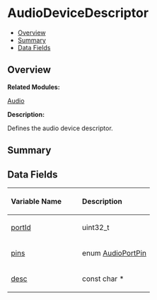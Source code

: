 # AudioDeviceDescriptor<a name="EN-US_TOPIC_0000001054799591"></a>

-   [Overview](#section1264689688165630)
-   [Summary](#section120702975165630)
-   [Data Fields](#pub-attribs)

## **Overview**<a name="section1264689688165630"></a>

**Related Modules:**

[Audio](audio.md)

**Description:**

Defines the audio device descriptor. 

## **Summary**<a name="section120702975165630"></a>

## Data Fields<a name="pub-attribs"></a>

<a name="table394991102165630"></a>
<table><thead align="left"><tr id="row1197200576165630"><th class="cellrowborder" valign="top" width="50%" id="mcps1.1.3.1.1"><p id="p972507546165630"><a name="p972507546165630"></a><a name="p972507546165630"></a>Variable Name</p>
</th>
<th class="cellrowborder" valign="top" width="50%" id="mcps1.1.3.1.2"><p id="p726901109165630"><a name="p726901109165630"></a><a name="p726901109165630"></a>Description</p>
</th>
</tr>
</thead>
<tbody><tr id="row282249726165630"><td class="cellrowborder" valign="top" width="50%" headers="mcps1.1.3.1.1 "><p id="p1385411365165630"><a name="p1385411365165630"></a><a name="p1385411365165630"></a><a href="audio.md#gabc4bdf3c11cada00cfebbd9b1218ab3a">portId</a></p>
</td>
<td class="cellrowborder" valign="top" width="50%" headers="mcps1.1.3.1.2 "><p id="p532632906165630"><a name="p532632906165630"></a><a name="p532632906165630"></a>uint32_t </p>
</td>
</tr>
<tr id="row1154294538165630"><td class="cellrowborder" valign="top" width="50%" headers="mcps1.1.3.1.1 "><p id="p666286185165630"><a name="p666286185165630"></a><a name="p666286185165630"></a><a href="audio.md#gab2e66ca83a7ef39211b53d4afe7b7b73">pins</a></p>
</td>
<td class="cellrowborder" valign="top" width="50%" headers="mcps1.1.3.1.2 "><p id="p1093624651165630"><a name="p1093624651165630"></a><a name="p1093624651165630"></a>enum <a href="audio.md#gaa7114aeeccf3ac4f5f7e1d880bcfa835">AudioPortPin</a> </p>
</td>
</tr>
<tr id="row2126856816165630"><td class="cellrowborder" valign="top" width="50%" headers="mcps1.1.3.1.1 "><p id="p574978774165630"><a name="p574978774165630"></a><a name="p574978774165630"></a><a href="audio.md#ga560700ce0e6f047a617e21b41e0425b9">desc</a></p>
</td>
<td class="cellrowborder" valign="top" width="50%" headers="mcps1.1.3.1.2 "><p id="p1171449961165630"><a name="p1171449961165630"></a><a name="p1171449961165630"></a>const char * </p>
</td>
</tr>
</tbody>
</table>

